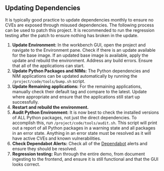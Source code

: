 ##  Updating Dependencies

It is typically good practice to update dependencies monthly to ensure no CVEs are exposed through misused dependencies. The following process can be used to patch this project. It is recommended to run the regression testing after the patch to ensure nothing has broken in the update.

1. **Update Environment:** In the workbench GUI, open the project and navigate to the Environment pane. Check if there is an update available for the base image. If an updated base image is available, apply the update and rebuild the environment. Address any build errors. Ensure that all of the applications can start.
1. **Update Python Packages and NIMs:** The Python dependencies and NIM applications can be updated automatically by running the `/project/code/tools/bump.sh` script.
1. **Update Remaining applications:** For the remaining applications, manually check their default tag and compare to the latest. Update where appropriate and ensure that the applications still start up successfully.
1. **Restart and rebuild the environment.**
1. **Audit Python Environment:** It is now best to check the installed versions of ALL Python packages, not just the direct dependencies. To accomplish this, run `/project/code/tools/audit.sh`. This script will print out a report of all Python packages in a warning state and all packages in an error state. Anything in an error state must be resolved as it will have active CVEs and known vulnerabilities.
1. **Check Dependabot Alerts:** Check all of the [Dependabot](https://github.com/NVIDIA/nim-anywhere/security/dependabot) alerts and ensure they should be resolved.
1. **Regression testing:** Run through the entire demo, from document ingesting to the frontend, and ensure it is still functional and that the GUI looks correct.
